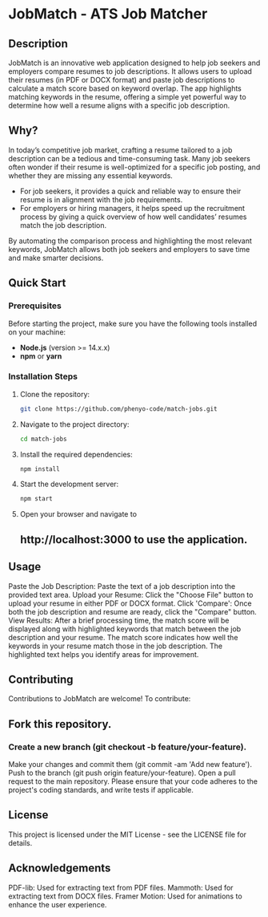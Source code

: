 # JobMatch - ATS Job Matcher

## Description
JobMatch is an innovative web application designed to help job seekers and employers compare resumes to job descriptions. It allows users to upload their resumes (in PDF or DOCX format) and paste job descriptions to calculate a match score based on keyword overlap. The app highlights matching keywords in the resume, offering a simple yet powerful way to determine how well a resume aligns with a specific job description.

## Why? 
In today’s competitive job market, crafting a resume tailored to a job description can be a tedious and time-consuming task. Many job seekers often wonder if their resume is well-optimized for a specific job posting, and whether they are missing any essential keywords. 
- For job seekers, it provides a quick and reliable way to ensure their resume is in alignment with the job requirements.
- For employers or hiring managers, it helps speed up the recruitment process by giving a quick overview of how well candidates’ resumes match the job description.

By automating the comparison process and highlighting the most relevant keywords, JobMatch allows both job seekers and employers to save time and make smarter decisions.

## Quick Start

### Prerequisites
Before starting the project, make sure you have the following tools installed on your machine:
- **Node.js** (version >= 14.x.x)
- **npm** or **yarn**

### Installation Steps
1. Clone the repository:
   ```bash
   git clone https://github.com/phenyo-code/match-jobs.git

2. Navigate to the project directory:
   ```bash
   cd match-jobs

3. Install the required dependencies:
   ```bash
   npm install


4. Start the development server:
   ```bash
   npm start


5. Open your browser and navigate to
   ## http://localhost:3000 to use the application.

   

## Usage

Paste the Job Description: Paste the text of a job description into the provided text area.
Upload your Resume: Click the "Choose File" button to upload your resume in either PDF or DOCX format.
Click 'Compare': Once both the job description and resume are ready, click the "Compare" button.
View Results: After a brief processing time, the match score will be displayed along with highlighted keywords that match between the job description and your resume.
The match score indicates how well the keywords in your resume match those in the job description. The highlighted text helps you identify areas for improvement.

## Contributing
Contributions to JobMatch are welcome! To contribute:

## Fork this repository.

### Create a new branch (git checkout -b feature/your-feature).
Make your changes and commit them (git commit -am 'Add new feature').
Push to the branch (git push origin feature/your-feature).
Open a pull request to the main repository.
Please ensure that your code adheres to the project's coding standards, and write tests if applicable.

## License
This project is licensed under the MIT License - see the LICENSE file for details.

## Acknowledgements
PDF-lib: Used for extracting text from PDF files.
Mammoth: Used for extracting text from DOCX files.
Framer Motion: Used for animations to enhance the user experience.   
